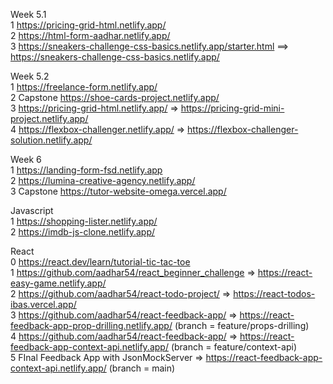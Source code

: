 Week 5.1 <br />
1 https://pricing-grid-html.netlify.app/ <br />
2 https://html-form-aadhar.netlify.app/ <br />
3 https://sneakers-challenge-css-basics.netlify.app/starter.html ==> https://sneakers-challenge-css-basics.netlify.app/ <br />

Week 5.2 <br />
1 https://freelance-form.netlify.app/ <br />
2 Capstone https://shoe-cards-project.netlify.app/ <br />
3 https://pricing-grid-html.netlify.app/ => https://pricing-grid-mini-project.netlify.app/ <br />
4 https://flexbox-challenger.netlify.app/ => https://flexbox-challenger-solution.netlify.app/ <br />

Week 6 <br />
1 https://landing-form-fsd.netlify.app <br />
2 https://lumina-creative-agency.netlify.app/ <br />
3 Capstone https://tutor-website-omega.vercel.app/ <br />

Javascript <br />
1 https://shopping-lister.netlify.app/ <br />
2 https://imdb-js-clone.netlify.app/ <br />

React <br />
0 https://react.dev/learn/tutorial-tic-tac-toe <br />
1 https://github.com/aadhar54/react_beginner_challenge  => https://react-easy-game.netlify.app/ <br />
2 https://github.com/aadhar54/react-todo-project/ => https://react-todos-ibas.vercel.app/ <br />
3 https://github.com/aadhar54/react-feedback-app/ => https://react-feedback-app-prop-drilling.netlify.app/ (branch = feature/props-drilling) <br /> 
4 https://github.com/aadhar54/react-feedback-app/ => https://react-feedback-app-context-api.netlify.app/ (branch = feature/context-api) <br />
5 FInal Feedback App with JsonMockServer => https://react-feedback-app-context-api.netlify.app/ (branch = main) <br />
